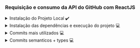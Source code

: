 ### Requisição e consumo da API do GitHub com ReactJS

<details>
  <summary> Instalação do Projeto Local ✔️ </summary>
  
 - Para sua instalação é necessário ter o GitBash instalado e configurado em sua máquina.
 - Logo após isto, basta copiar este código `https://github.com/Development-Group-UNG/Github-Profile-Search.git`
 - Abra o GitBash em sua máquina em alguma pasta e/ou workspace desejada e dar o comando .
 - Com o botão direito no GitBash escreva o seguinte comando `git clone` e após isto aperte novamente o botão direito e selecione `Paste` para colar o link do repositório.
 - Aperte `Enter` e espere a clonagem ser realizada.
</details>

<details>
 <summary> Instalação das dependências e execução do projeto 💻 </summary>
  
 - Após a clonagem do repositório estar completa, abra o projeto em seu editor de código preferido, no meu caso utilizei o `Visual Studio Code`.
 - Caso esteja usando o Visual Studio Code, aperte em seu teclado os seguintes botões para abrir o terminal `Ctrl + ""`
 - Dê o comando `yarn` ou `yarn install` no terminal para instalar todas as dependências.
 - Após todas serem instaladas, digite no terminal o comando `yarn start` e aplicação estará rodando localmente em sua máquina!
</details>

<details>
 <summary> Commits mais utilizados 💻 </summary>

 - `git clone url-do-repositorio-no-github` - Clona um repositório remoto existente no GitHub para o seu ambiente local.
 - `git add .` - Adiciona todos os arquivos e alterações no diretório atual para a área de stage (preparando-os para o commit).
 - `git commit -m "[type]: <message>"` - Registra as alterações adicionadas na área de stage com uma mensagem descritiva sobre o que foi modificado. 
 - `git pull origin main`  - Atualiza a branch local main com as mudanças do repositório remoto origin. Combina git fetch e git merge.
 - `git pull origin [branch]`  - Atualiza a branch de ramificação com as mudanças do repositório remoto origin.
 - `git push origin [branch]`  - Sobe as alterações locais para o GitHub em sua ramificação.
 - `git checkout -b [branch]`  - Cria uma ramificação da branch main/ raiz do projeto.
 - `git merge [branch]`  - Mescla a branch selecionada com a main/ raiz do projeto.
</details>

<details>
 <summary> Commits semanticos + types 💻 </summary>

 - `feat`- Commits do tipo feat indicam que seu trecho de código está incluindo um **novo recurso** (se relaciona com o MINOR do versionamento semântico).
 - `fix` - Commits do tipo fix indicam que seu trecho de código commitado está **solucionando um problema** (bug fix), (se relaciona com o PATCH do versionamento semântico).
 - `docs` - Commits do tipo docs indicam que houveram **mudanças na documentação**, como por exemplo no Readme do seu repositório. (Não inclui alterações em código).
 - `build` - Commits do tipo build são utilizados quando são realizadas modificações em **arquivos de build e dependências**.
 - `perf` - Commits do tipo perf servem para identificar quaisquer alterações de código que estejam relacionadas a **performance**.
 - `style` - Commits do tipo style indicam que houveram alterações referentes a **formatações de código**, semicolons, trailing spaces, lint... (Não inclui alterações em código).
 - `refactor` - Commits do tipo refactor referem-se a mudanças devido a **refatorações que não alterem sua funcionalidade**, como por exemplo, uma alteração no formato como é processada determinada parte da tela, mas que manteve a mesma funcionalidade, ou melhorias de performance devido a um code review.
 - `remove` - Commits do tipo remove indicam a exclusão de arquivos, diretórios ou funcionalidades obsoletas ou não utilizadas, reduzindo o tamanho e a complexidade do projeto e mantendo-o mais organizado.
</details>
